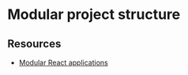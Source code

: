 # Modular project structure

## Resources

- [Modular React applications](https://javascript.plainenglish.io/modular-react-applications-c316783df0aa)

